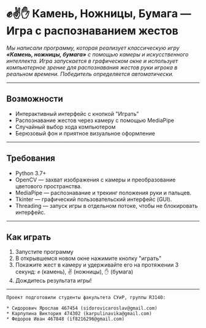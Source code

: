 # ✊✌️✋ Камень, Ножницы, Бумага — Игра с распознаванием жестов

 _Мы написали программу, которая реализует классическую игру **«Камень, ножницы, бумага»** с помощью камеры и искусственного интеллекта. Игра запускается в графическом окне и использует компьютерное зрение для распознавания жестов руки игрока в реальном времени. Победитель определяется автоматически._

---

##  Возможности

-  Интерактивный интерфейс с кнопкой "Играть"
-  Распознавание жестов через камеру с помощью MediaPipe
-  Случайный выбор хода компьютером
-  Берюзовый фон и приятное визуальное оформление

---

##  Требования

- Python 3.7+
- OpenCV — захват изображения с камеры и преобразование цветового пространства.
- MediaPipe — распознавание и трекинг положения руки и пальцев.
- Tkinter — графический пользовательский интерфейс (GUI).
- Threading — запуск игры в отдельном потоке, чтобы не блокировать интерфейс.
---
## Как играть

1. Запустите программу
2. В открывшемся новом окне нажимите кнопку "играть"
3. Покажите жест в камеру и удерживайте его на протяжении 3 секунд: ✊ (камень), ✌️ (ножницы), ✋ (бумага)
4. Дождитесь результата игры!
---
    Проект подготовили cтуденты факультета СУиР, группы R3140:

    * Сидорович Ярослав 467454 (sidorovicaroslav@gmail.com)
    * Карпулина Виктория 474302 (karpulinavika@gmail.com)
    * Федоров Иван 467848 (if8216296@gmail.com)